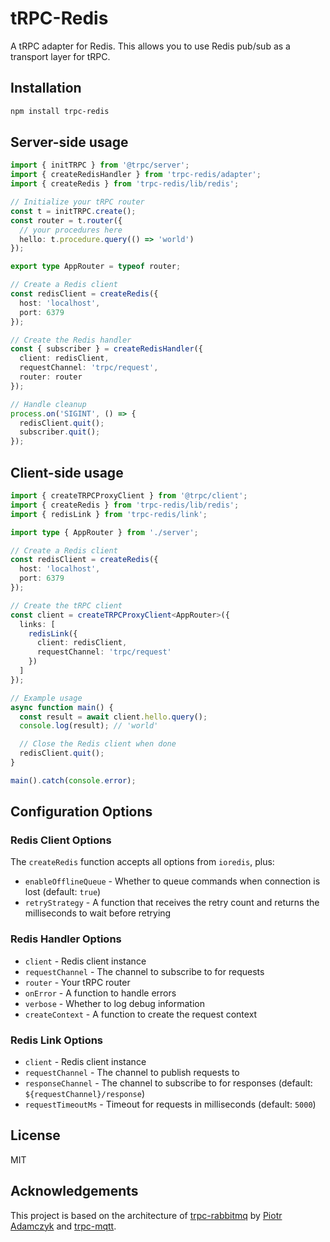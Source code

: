 # tRPC-Redis

A tRPC adapter for Redis. This allows you to use Redis pub/sub as a transport layer for tRPC.

## Installation

```bash
npm install trpc-redis
```

## Server-side usage

```typescript
import { initTRPC } from '@trpc/server';
import { createRedisHandler } from 'trpc-redis/adapter';
import { createRedis } from 'trpc-redis/lib/redis';

// Initialize your tRPC router
const t = initTRPC.create();
const router = t.router({
  // your procedures here
  hello: t.procedure.query(() => 'world')
});

export type AppRouter = typeof router;

// Create a Redis client
const redisClient = createRedis({
  host: 'localhost',
  port: 6379
});

// Create the Redis handler
const { subscriber } = createRedisHandler({
  client: redisClient,
  requestChannel: 'trpc/request',
  router: router
});

// Handle cleanup
process.on('SIGINT', () => {
  redisClient.quit();
  subscriber.quit();
});
```

## Client-side usage

```typescript
import { createTRPCProxyClient } from '@trpc/client';
import { createRedis } from 'trpc-redis/lib/redis';
import { redisLink } from 'trpc-redis/link';

import type { AppRouter } from './server';

// Create a Redis client
const redisClient = createRedis({
  host: 'localhost',
  port: 6379
});

// Create the tRPC client
const client = createTRPCProxyClient<AppRouter>({
  links: [
    redisLink({
      client: redisClient,
      requestChannel: 'trpc/request'
    })
  ]
});

// Example usage
async function main() {
  const result = await client.hello.query();
  console.log(result); // 'world'

  // Close the Redis client when done
  redisClient.quit();
}

main().catch(console.error);
```

## Configuration Options

### Redis Client Options

The `createRedis` function accepts all options from `ioredis`, plus:

- `enableOfflineQueue` - Whether to queue commands when connection is lost (default: `true`)
- `retryStrategy` - A function that receives the retry count and returns the milliseconds to wait before retrying

### Redis Handler Options

- `client` - Redis client instance
- `requestChannel` - The channel to subscribe to for requests
- `router` - Your tRPC router
- `onError` - A function to handle errors
- `verbose` - Whether to log debug information
- `createContext` - A function to create the request context

### Redis Link Options

- `client` - Redis client instance
- `requestChannel` - The channel to publish requests to
- `responseChannel` - The channel to subscribe to for responses (default: `${requestChannel}/response`)
- `requestTimeoutMs` - Timeout for requests in milliseconds (default: `5000`)

## License

MIT

## Acknowledgements

This project is based on the architecture of [trpc-rabbitmq](https://github.com/imxeno/trpc-rabbitmq) by [Piotr Adamczyk](https://github.com/imxeno) and [trpc-mqtt](https://github.com/edorgeville/trpc-mqtt).
